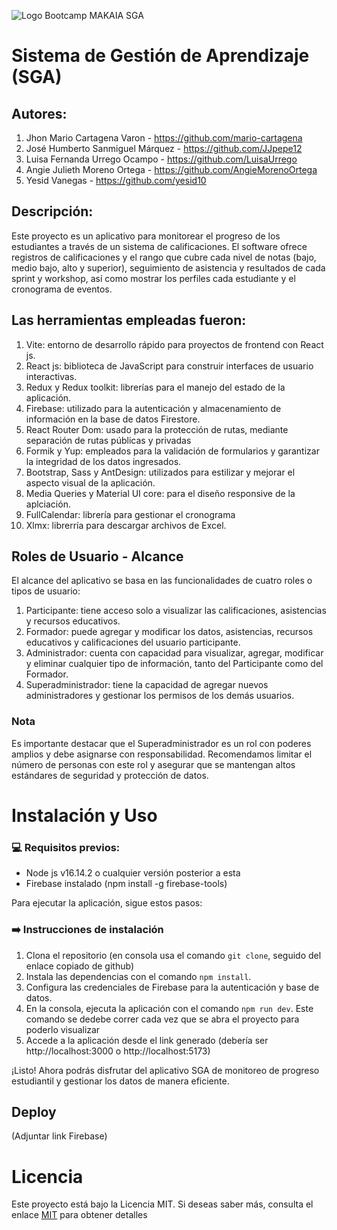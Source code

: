![Logo Bootcamp MAKAIA SGA](https://github.com/MAKAIABootcamp/sga-project-front-4/assets/125513568/ed4dd3d8-1c20-401a-bdd9-bd73186be6e7)

# Sistema de Gestión de Aprendizaje (SGA)

## Autores:
1. Jhon Mario Cartagena Varon - https://github.com/mario-cartagena
2. José Humberto Sanmiguel Márquez - https://github.com/JJpepe12
3. Luisa Fernanda Urrego Ocampo - https://github.com/LuisaUrrego
4. Angie Julieth Moreno Ortega - https://github.com/AngieMorenoOrtega
5. Yesid Vanegas - https://github.com/yesid10

## Descripción:
Este proyecto es un aplicativo para monitorear el progreso de los estudiantes a través de un sistema de calificaciones. El software ofrece registros de calificaciones y el rango que cubre cada nivel de notas (bajo, medio bajo, alto y superior), seguimiento de asistencia y resultados de cada sprint y workshop, así como mostrar los perfiles cada estudiante y el cronograma de eventos.

## Las herramientas empleadas fueron:
1. Vite: entorno de desarrollo rápido para proyectos de frontend con React js.
2. React js: biblioteca de JavaScript para construir interfaces de usuario interactivas.
3. Redux y Redux toolkit: librerías para el manejo del estado de la aplicación.
4. Firebase: utilizado para la autenticación y almacenamiento de información en la base de datos Firestore.
5. React Router Dom: usado para la protección de rutas, mediante separación de rutas públicas y privadas
6. Formik y Yup: empleados para la validación de formularios y garantizar la integridad de los datos ingresados.
7. Bootstrap, Sass y AntDesign: utilizados para estilizar y mejorar el aspecto visual de la aplicación.
8. Media Queries y Material UI core: para el diseño responsive de la aplciación.
9. FullCalendar: librería para gestionar el cronograma
10. Xlmx: librerría para descargar archivos de Excel.

## Roles de Usuario - Alcance
El alcance del aplicativo se basa en las funcionalidades de cuatro roles o tipos de usuario:

1. Participante: tiene acceso solo a visualizar las calificaciones, asistencias y recursos educativos.
2. Formador: puede agregar y modificar los datos, asistencias, recursos educativos y calificaciones del usuario participante.
3. Administrador: cuenta con capacidad para visualizar, agregar, modificar y eliminar cualquier tipo de información, tanto del Participante como del Formador.
4. Superadministrador: tiene la capacidad de agregar nuevos administradores y gestionar los permisos de los demás usuarios.

### Nota
Es importante destacar que el Superadministrador es un rol con poderes amplios y debe asignarse con responsabilidad. Recomendamos limitar el número de personas con este rol y asegurar que se mantengan altos estándares de seguridad y protección de datos.

# Instalación y Uso

### 💻 Requisitos previos:

* Node js v16.14.2 o cualquier versión posterior a esta
* Firebase instalado (npm install -g firebase-tools)

Para ejecutar la aplicación, sigue estos pasos:

### ➡️ Instrucciones de instalación

1. Clona el repositorio (en consola usa el comando `git clone`, seguido del enlace copiado de github)
2. Instala las dependencias con el comando `npm install`.
3. Configura las credenciales de Firebase para la autenticación y base de datos.
4. En la consola, ejecuta la aplicación con el comando `npm run dev`. Este comando se dedebe correr cada vez que se abra el proyecto para poderlo visualizar
5. Accede a la aplicación desde el link generado (debería ser http://localhost:3000 o http://localhost:5173)

¡Listo! Ahora podrás disfrutar del aplicativo SGA de monitoreo de progreso estudiantil y gestionar los datos de manera eficiente.

## Deploy
(Adjuntar link Firebase)

# Licencia

Este proyecto está bajo la Licencia MIT. Si deseas saber más, consulta el enlace [MIT](https://choosealicense.com/licenses/mit/) para obtener detalles
